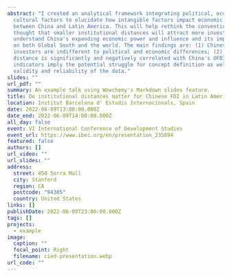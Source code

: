 ```yaml
---
abstract: "I created an analytical framework integrating political, economic and
  cultural factors to elucidate how intangible factors impact economic relations
  between China and Latin America. This will help rethink the conventional
  thought that smaller institutional distances will attract more investment and
  understand China's expanding economic power and influence and its implications
  on both Global South and the world. The main findings are: (1) Chinese
  investors are indifferent to political and economic differences; (2) cultural
  distance is significantly and negatively correlated with China's OFDI; (3) the
  indicators imply the potential struggle for concept definition as well as
  validity and reliability of the data."
slides: ""
url_pdf: ""
summary: An example talk using Wowchemy's Markdown slides feature.
title: Do institutional distances matter for Chinese FDI in Latin America?
location: Institut Barcelona d' Estudis Internacionals, Spain
date: 2022-06-09T13:00:00.000Z
date_end: 2022-06-09T14:00:00.000Z
all_day: false
event: VI International Conference of Development Studies
event_url: https://www.ibei.org/en/presentation_235894
featured: false
authors: []
url_video: ""
url_slides: ""
address:
  street: 450 Serra Mall
  city: Stanford
  region: CA
  postcode: "94305"
  country: United States
links: []
publishDate: 2022-06-09T23:00:00.000Z
tags: []
projects:
  - example
image:
  caption: ""
  focal_point: Right
  filename: cied-presentation.webp
url_code: ""
---
```


